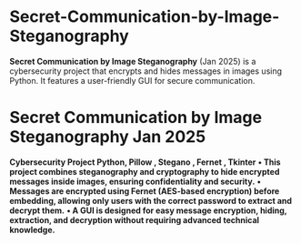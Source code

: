 # Secret-Communication-by-Image-Steganography
**Secret Communication by Image Steganography** (Jan 2025) is a cybersecurity project that encrypts and hides messages in images using Python. It features a user-friendly GUI for secure communication.
# Secret Communication by Image Steganography Jan 2025
**Cybersecurity Project Python, Pillow , Stegano , Fernet , Tkinter**
**• This project combines steganography and cryptography to hide encrypted messages inside images, ensuring confidentiality and
security.**
**• Messages are encrypted using Fernet (AES-based encryption) before embedding, allowing only users with the correct password to
extract and decrypt them.**
**• A GUI is designed for easy message encryption, hiding, extraction, and decryption without requiring advanced technical
knowledge.**
